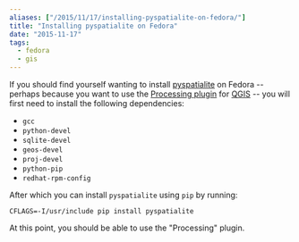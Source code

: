 ```yaml
---
aliases: ["/2015/11/17/installing-pyspatialite-on-fedora/"]
title: "Installing pyspatialite on Fedora"
date: "2015-11-17"
tags:
  - fedora
  - gis
---
```


If you should find yourself wanting to install [pyspatialite][] on
Fedora -- perhaps because you want to use the [Processing plugin][]
for [QGIS][] -- you will first need to install the following
dependencies:

[pyspatialite]: https://github.com/lokkju/pyspatialite
[processing plugin]: https://plugins.qgis.org/plugins/processing/
[qgis]: http://www.qgis.org/

- `gcc`
- `python-devel`
- `sqlite-devel`
- `geos-devel`
- `proj-devel`
- `python-pip`
- `redhat-rpm-config`

After which you can install `pyspatialite` using `pip` by running:

    CFLAGS=-I/usr/include pip install pyspatialite

At this point, you should be able to use the "Processing" plugin.

